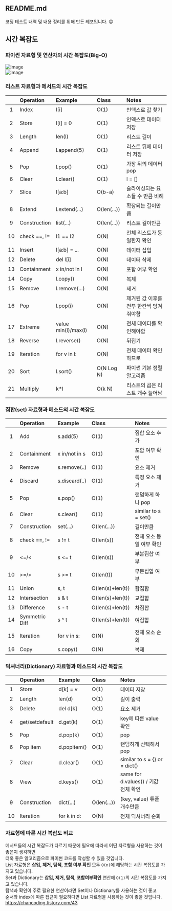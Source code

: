 ﻿## README.md
코딩 테스트 내역 및 내용 정리를 위해 만든 레포입니다. 😊  

## 시간 복잡도
### 파이썬 자료형 및 연산자의 시간 복잡도(Big-O)  
![image](https://user-images.githubusercontent.com/71251120/184471609-aeb62965-7157-4d13-bdc2-284517285920.png)  
![image](https://user-images.githubusercontent.com/71251120/184472847-7de5017d-dd70-4577-bee5-2304ac17c555.png)

### 리스트 자료형과 메서드의 시간 복잡도
||Operation|Example|Class|Notes|
|:---:|:---|:---|:---|:---|
|1 | Index        | l[i]                | O(1)        | 인덱스로 값 찾기 |
|2 | Store        | l[i] = 0            | O(1)        | 인덱스로 데이터 저장 |
|3 | Length       | len(l)              | O(1)        | 리스트 길이 |
|4 | Append       | l.append(5)         | O(1)        | 리스트 뒤에 데이터 저장 |
|5 | Pop          | l.pop()	            | O(1)        | 가장 뒤의 데이터 pop |
|6 | Clear        | l.clear()           | O(1)        | l = [] |
|7 | Slice        | l[a:b]	            | O(b-a)      | 슬라이싱되는 요소들 수 만큼 비례 |
|8 | Extend       | l.extend(...)     	| O(len(...)) |	확장되는 길이만큼 |
|9 | Construction | list(...)	          | O(len(...)) |	리스트 길이만큼 |
|10| check ==, != |l1 == l2	            | O(N)        | 전체 리스트가 동일한지 확인 |
|11| Insert       | l[a:b] = ...	      | O(N)        | 데이터 삽입 |
|12| Delete       | del l[i]            | O(N)        | 데이터 삭제 |
|13| Containment  | x in/not in l       | O(N)        | 포함 여부 확인 |
|14| Copy         | l.copy()            | O(N)        | 복제 |
|15| Remove       | l.remove(...)       | O(N)        | 제거 |
|16| Pop          | l.pop(i)            | O(N)        | 제거된 값 이후를 전부 한칸씩 당겨줘야함 |
|17| Extreme      | value	min(l)/max(l) | O(N)        | 전체 데이터를 확인해야함 |
|18| Reverse      | l.reverse()         | O(N)        | 뒤집기 |
|19| Iteration    | for v in l:         | O(N)        | 전체 데이터 확인하므로 |
|20| Sort         | l.sort()            | O(N Log N)  | 파이썬 기본 정렬 알고리즘 |
|21| Multiply     | k*l	                | O(k N)      | 리스트의 곱은 리스트 개수 늘어남 |

### 집합(set) 자료형과 메소드의 시간 복잡도
||Operation|Example|Class|Notes|
|:---:|:---|:---|:---|:---|
|1 | Add            | s.add(5)      | O(1)             | 집합 요소 추가 |
|2 | Containment    | x in/not in s | O(1)             | 포함 여부 확인 |
|3 | Remove         | s.remove(..)	| O(1)             | 요소 제거 |
|4 | Discard        | s.discard(..) | O(1)             | 특정 요소 제거 |
|5 | Pop            | s.pop()	      | O(1)             | 랜덤하게 하나 pop |
|6 | Clear          | s.clear()     | O(1)             | similar to s = set() |
|7 | Construction   | set(...)  	  | O(len(...))      | 길이만큼 |
|8 | check ==, !=   | s != t       	| O(len(s))        | 전체 요소 동일 여부 확인 |
|9 | <=/<           | s <= t	      | O(len(s))        | 부분집합 여부 |
|10| >=/>           | s >= t	      | O(len(t))        | 부분집합 여부 |
|11| Union          | s, t	        | O(len(s)+len(t)) | 합집합 |
|12| Intersection   | s & t         | O(len(s)+len(t)) | 교집합 |
|13| Difference     | s - t         | O(len(s)+len(t)) | 차집합 |
|14| Symmetric Diff | s ^ t         | O(len(s)+len(t)) | 여집합 |
|15| Iteration      | for v in s:   | O(N)             | 전체 요소 순회 |
|16| Copy           | s.copy()      | O(N)             | 복제 |

### 딕셔너리(Dictionary) 자료형과 메소드의 시간 복잡도
||Operation|Example|Class|Notes|
|:---:|:---|:---|:---|:---|
|1 | Store          | d[k] = v    | O(1)             | 데이터 저장 |
|2 | Length         | len(d)      | O(1)             | 길이 출력 |
|3 | Delete         | del d[k]	  | O(1)             | 요소 제거 |
|4 | get/setdefault | d.get(k)    | O(1)             | key에 따른 value 확인 |
|5 | Pop            | d.pop(k)	  | O(1)             | pop |
|6 | Pop item       | d.popitem() | O(1)             | 랜덤하게 선택해서 pop |
|7 | Clear          | d.clear()	  | O(1)             | similar to s = {} or = dict() |
|8 | View           | d.keys()    | O(1)             | same for d.values() / 키값 전체 확인 |
|9 | Construction   | dict(...)   | O(len(...))      | (key, value) 튜플 개수만큼 |
|10| Iteration      | for k in d:	| O(N)             | 전체 딕셔너리 순회 |


### 자료형에 따른 시간 복잡도 비교  
메서드들의 시간 복잡도가 다르기 때문에 필요에 따라서 어떤 자료형을 사용하는 것이 좋은지 생각하면  
더욱 좋은 알고리즘으로 파이썬 코드를 작성할 수 있을 것입니다.  
List 자료형은 **삽입, 제거, 탐색, 포함 여부 확인** 모두 `O(n)`에 해당하는 시간 복잡도를 가지고 있습니다.  
Set과 Dictionary는 **삽입, 제거, 탐색, 포함여부확인** 연산에 `O(1)`의 시간 복잡도를 가지고 있습니다.  
탐색과 확인이 주로 필요한 연산이라면 Set이나 Dictionary를 사용하는 것이 좋고  
순서와 index에 따른 접근이 필요하다면 List 자료형을 사용하는 것이 좋을 것입니다.  
https://chancoding.tistory.com/43
